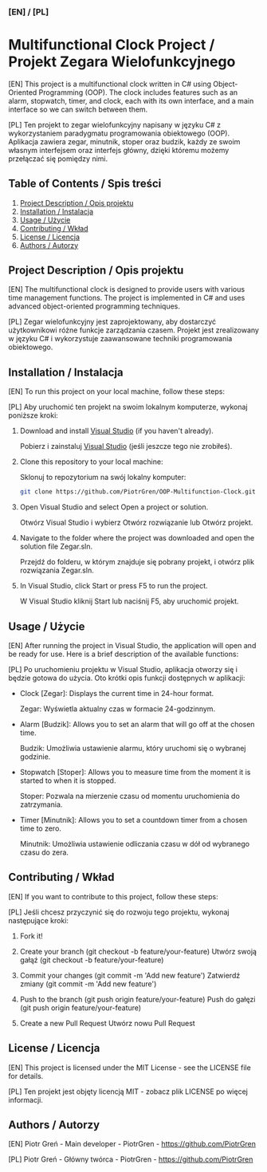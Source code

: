 ### [EN] / [PL]

# Multifunctional Clock Project / Projekt Zegara Wielofunkcyjnego

[EN] This project is a multifunctional clock written in C# using Object-Oriented Programming (OOP). The clock includes features such as an alarm, stopwatch, timer, and clock, each with its own interface, and a main interface so we can switch between them.

[PL] Ten projekt to zegar wielofunkcyjny napisany w języku C# z wykorzystaniem paradygmatu programowania obiektowego (OOP). Aplikacja zawiera zegar, minutnik, stoper oraz budzik, każdy ze swoim własnym interfejsem oraz interfejs główny, dzięki któremu możemy przełączać się pomiędzy nimi.

## Table of Contents / Spis treści

1. [Project Description / Opis projektu](#project-description--opis-projektu)
2. [Installation / Instalacja](#installation--instalacja)
3. [Usage / Użycie](#usage--użycie)
4. [Contributing / Wkład](#contributing--wkład)
5. [License / Licencja](#license--licencja)
6. [Authors / Autorzy](#authors--autorzy)

## Project Description / Opis projektu

[EN] The multifunctional clock is designed to provide users with various time management functions. The project is implemented in C# and uses advanced object-oriented programming techniques.

[PL] Zegar wielofunkcyjny jest zaprojektowany, aby dostarczyć użytkownikowi różne funkcje zarządzania czasem. Projekt jest zrealizowany w języku C# i wykorzystuje zaawansowane techniki programowania obiektowego.

## Installation / Instalacja

[EN] To run this project on your local machine, follow these steps:

[PL] Aby uruchomić ten projekt na swoim lokalnym komputerze, wykonaj poniższe kroki:

1. Download and install [Visual Studio](https://visualstudio.microsoft.com/) (if you haven't already).
   
   Pobierz i zainstaluj [Visual Studio](https://visualstudio.microsoft.com/) (jeśli jeszcze tego nie zrobiłeś).

2. Clone this repository to your local machine:

   Sklonuj to repozytorium na swój lokalny komputer:
   ```bash
   git clone https://github.com/PiotrGren/OOP-Multifunction-Clock.git

3. Open Visual Studio and select Open a project or solution.

   Otwórz Visual Studio i wybierz Otwórz rozwiązanie lub Otwórz projekt.

4. Navigate to the folder where the project was downloaded and open the solution file Zegar.sln.

   Przejdź do folderu, w którym znajduje się pobrany projekt, i otwórz plik rozwiązania Zegar.sln.

5. In Visual Studio, click Start or press F5 to run the project.

   W Visual Studio kliknij Start lub naciśnij F5, aby uruchomić projekt.

## Usage / Użycie

[EN] After running the project in Visual Studio, the application will open and be ready for use. Here is a brief description of the available functions:

[PL] Po uruchomieniu projektu w Visual Studio, aplikacja otworzy się i będzie gotowa do użycia. Oto krótki opis funkcji dostępnych w aplikacji:

 - Clock [Zegar]: Displays the current time in 24-hour format.

   Zegar: Wyświetla aktualny czas w formacie 24-godzinnym.

 - Alarm [Budzik]: Allows you to set an alarm that will go off at the chosen time.

   Budzik: Umożliwia ustawienie alarmu, który uruchomi się o wybranej godzinie.

 - Stopwatch [Stoper]: Allows you to measure time from the moment it is started to when it is stopped.

   Stoper: Pozwala na mierzenie czasu od momentu uruchomienia do zatrzymania.

 - Timer [Minutnik]: Allows you to set a countdown timer from a chosen time to zero.

   Minutnik: Umożliwia ustawienie odliczania czasu w dół od wybranego czasu do zera.

## Contributing / Wkład

[EN] If you want to contribute to this project, follow these steps:

[PL] Jeśli chcesz przyczynić się do rozwoju tego projektu, wykonaj następujące kroki:

1. Fork it!
   
2. Create your branch (git checkout -b feature/your-feature)
   Utwórz swoją gałąź (git checkout -b feature/your-feature)
   
3. Commit your changes (git commit -m 'Add new feature')
   Zatwierdź zmiany (git commit -m 'Add new feature')
   
4. Push to the branch (git push origin feature/your-feature)
   Push do gałęzi (git push origin feature/your-feature)
   
5. Create a new Pull Request
   Utwórz nowu Pull Request

## License / Licencja

[EN] This project is licensed under the MIT License - see the LICENSE file for details.

[PL] Ten projekt jest objęty licencją MIT - zobacz plik LICENSE po więcej informacji.

## Authors / Autorzy

[EN] Piotr Greń - Main developer - PiotrGren - https://github.com/PiotrGren

[PL] Piotr Greń - Główny twórca - PiotrGren - https://github.com/PiotrGren


